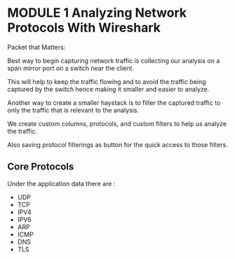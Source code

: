 # MODULE 1 Analyzing Network Protocols With Wireshark 

Packet that Matters:

 Best way to begin capturing network traffic is collecting our analysis on a span mirror port on a switch near the client.

 This will help to keep the traffic flowing and to avoid the traffic being captured by the switch hence making it smaller and easier to analyze.


 Another way to create a smaller haystack is to filter the captured traffic to only the traffic that is relevant to the analysis.


We create custom columns, protocols, and custom filters to help us analyze the traffic.

Also saving protocol filterings as button for the quick access to those filters.


## **Core Protocols**

Under the application data there are :

- UDP
- TCP
- IPV4
- IPV6
- ARP
- ICMP
- DNS
- TLS